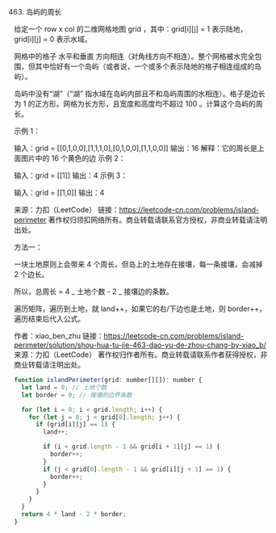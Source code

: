463. 岛屿的周长

给定一个 row x col 的二维网格地图 grid ，其中：grid[i][j] = 1 表示陆地， grid[i][j] = 0 表示水域。

网格中的格子 水平和垂直 方向相连（对角线方向不相连）。整个网格被水完全包围，但其中恰好有一个岛屿（或者说，一个或多个表示陆地的格子相连组成的岛屿）。

岛屿中没有“湖”（“湖” 指水域在岛屿内部且不和岛屿周围的水相连）。格子是边长为 1 的正方形。网格为长方形，且宽度和高度均不超过 100 。计算这个岛屿的周长。



示例 1：

输入：grid = [[0,1,0,0],[1,1,1,0],[0,1,0,0],[1,1,0,0]]
输出：16
解释：它的周长是上面图片中的 16 个黄色的边
示例 2：

输入：grid = [[1]]
输出：4
示例 3：

输入：grid = [[1,0]]
输出：4

来源：力扣（LeetCode）
链接：https://leetcode-cn.com/problems/island-perimeter
著作权归领扣网络所有。商业转载请联系官方授权，非商业转载请注明出处。

方法一：

一块土地原则上会带来 4 个周长，但岛上的土地存在接壤，每一条接壤，会减掉 2 个边长。

所以，总周长 = 4 _ 土地个数 - 2 _ 接壤边的条数。

遍历矩阵，遍历到土地，就 land++，如果它的右/下边也是土地，则 border++，遍历结束后代入公式。

作者：xiao_ben_zhu
链接：https://leetcode-cn.com/problems/island-perimeter/solution/shou-hua-tu-jie-463-dao-yu-de-zhou-chang-by-xiao_b/
来源：力扣（LeetCode）
著作权归作者所有。商业转载请联系作者获得授权，非商业转载请注明出处。

```js
function islandPerimeter(grid: number[][]): number {
  let land = 0; // 土地个数
  let border = 0; // 接壤的边界条数

  for (let i = 0; i < grid.length; i++) {
    for (let j = 0; j < grid[0].length; j++) {
      if (grid[i][j] == 1) {
        land++;

        if (i < grid.length - 1 && grid[i + 1][j] == 1) {
          border++;
        }
        if (j < grid[0].length - 1 && grid[i][j + 1] == 1) {
          border++;
        }
      }
    }
  }
  return 4 * land - 2 * border;
}
```
